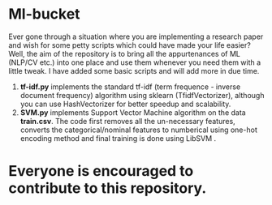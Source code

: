 # Ml-bucket
Ever gone through a situation where you are implementing a research paper and wish for some petty scripts which could have made your life easier?
Well, the aim of the repository is to bring all the appurtenances of ML (NLP/CV etc.) into one place and use them whenever you need them with a little tweak.
I have added some basic scripts and will add more in due time. 
1. **tf-idf.py** implements the standard tf-idf (term frequence - inverse document frequency) algorithm using sklearn (TfidfVectorizer), although you can use HashVectorizer for better speedup and scalability.
2. **SVM.py** implements Support Vector Machine algorithm on the data **train.csv**. The code first removes all the un-necessary features, converts the categorical/nominal features to numberical using one-hot encoding method and final training is done using LibSVM .




# Everyone is encouraged to contribute to this repository.
